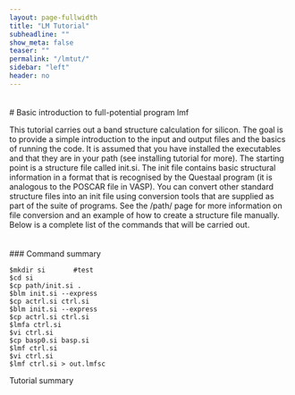 ```yaml
---
layout: page-fullwidth
title: "LM Tutorial"
subheadline: ""
show_meta: false
teaser: ""
permalink: "/lmtut/"
sidebar: "left"
header: no
---
```

<hr style="height:5pt; visibility:hidden;" />
# Basic introduction to full-potential program lmf 

This tutorial carries out a band structure calculation for silicon. The goal is to provide a simple introduction to the input and output files and the basics of running the code. It is assumed that you have installed the executables and that they are in your path (see installing tutorial for more). The starting point is a structure file called init.si. The init file contains basic structural information in a format that is recognised by the Questaal program (it is analogous to the POSCAR file in VASP). You can convert other standard structure files into an init file using conversion tools that are supplied as part of the suite of programs. See the /path/ page for more information on file conversion and an example of how to create a structure file manually. Below is a complete list of the commands that will be carried out.

<hr style="height:5pt; visibility:hidden;" />
### Command summary 

    $mkdir si       #test
    $cd si
    $cp path/init.si .
    $blm init.si --express
    $cp actrl.si ctrl.si
    $blm init.si --express
    $cp actrl.si ctrl.si
    $lmfa ctrl.si
    $vi ctrl.si
    $cp basp0.si basp.si
    $lmf ctrl.si
    $vi ctrl.si
    $lmf ctrl.si > out.lmfsc

Tutorial summary



